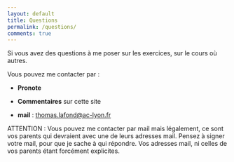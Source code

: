 ```yaml
---
layout: default
title: Questions
permalink: /questions/
comments: true
---
```


Si vous avez des questions à me poser sur les exercices, sur le cours où autres. 

Vous pouvez me contacter par :

* **Pronote**

* **Commentaires** sur cette site
* **mail** : thomas.lafond@ac-lyon.fr 

ATTENTION : Vous pouvez me contacter par mail mais légalement, ce sont vos parents qui devraient avec une de leurs adresses mail. Pensez à signer votre mail, pour que je sache à qui répondre. Vos adresses mail, ni celles de vos parents étant forcément explicites.